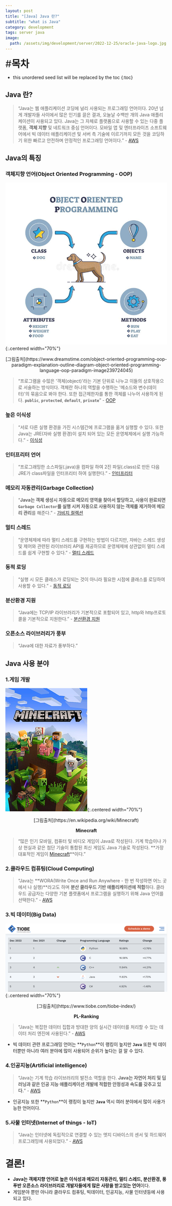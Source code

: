 ```yaml
---
layout: post
title: "[Java] Java 란?"
subtitle: "what is Java"
category: development
tags: server java
image:
  path: /assets/img/development/server/2022-12-25/oracle-java-logo.jpg
---
```


<span style="font-size:30px;">\#**목차**</span>
* this unordered seed list will be replaced by the toc
{:toc}

## Java 란?

> “Java는 웹 애플리케이션 코딩에 널리 사용되는 프로그래밍 언어이다. 20년 넘게 개발자들 사이에서 많은 인기를 끌은 결과, 오늘날 수백만 개의 Java 애플리케이션이 사용되고 있다. Java는 그 자체로 플랫폼으로 사용할 수 있는 다중 플랫폼, **객체 지향** 및 네트워크 중심 언어이다. 모바일 앱 및 엔터프라이즈 소프트웨어에서 빅 데이터 애플리케이션 및 서버 측 기술에 이르기까지 모든 것을 코딩하기 위한 빠르고 안전하며 안정적인 프로그래밍 언어이다.” - [AWS](https://aws.amazon.com/ko/what-is/java/)

## Java의 특징

### 객체지향 언어(Object Oriented Programming - OOP)

![OOP](/assets/img/development/server/2022-12-25/OOP.jpg){:.centered width="70%"}
<div style="text-align: center">[그림출처](https://www.dreamstime.com/object-oriented-programming-oop-paradigm-explanation-outline-diagram-object-oriented-programming-language-oop-paradigm-image239724045)</div>

> “프로그램을 수많은 '객체(object)'라는 기본 단위로 나누고 이들의 상호작용으로 서술하는 방식이다. 객체란 하나의 역할을 수행하는 '메소드와 변수(데이터)'의 묶음으로 봐야 한다. 또한 접근제한자를 통한 객체를 나누어 사용하게 된다. **`public`**, **`protected`**, **`default`**, **`private`**” - [OOP](https://namu.wiki/w/%EA%B0%9D%EC%B2%B4%20%EC%A7%80%ED%96%A5%20%ED%94%84%EB%A1%9C%EA%B7%B8%EB%9E%98%EB%B0%8D)

<!-- Continue with [[Java] 객체지향이란?](vue-lifecycle){:.heading.flip-title}
{:.read-more} -->

### 높은 이식성

> “서로 다른 실행 환경을 가진 시스템간에 프로그램을 옮겨 실행할 수 있다. 또한 Java는 JRE(자바 실행 환경)이 설치 되어 있는 모든 운영체제에서 실행 가능하다.” - [이식성](https://helloworld-88.tistory.com/3)

### 인터프리터 언어

> “프로그래밍한 소스파일(.java)을 컴파일 하여 2진 파일(.class)로 만든 다음 JRE가 class파일을 인터프리터 하여 실행한다.” - [인터프리터](https://helloworld-88.tistory.com/3)

### 메모리 자동관리(Garbage Collection)

> “**Java는 객체 생성시 자동으로 메모리 영역을 찾아서 할당하고, 사용이 완료되면 `Garbage Collector`를 실행 시켜 자동으로 사용하지 않는 객체를 제거하여 메모리 관리**를 해준다.” - [가비지 컬렉션](https://helloworld-88.tistory.com/3)

<!-- Continue with [[Java] 가비지 컬렉션 이란?](vue-lifecycle){:.heading.flip-title}
{:.read-more} -->

### 멀티 스레드

> “운영체제에 따라 멀티 스레드를 구현하는 방법이 다르지만, 자바는 스레드 생성 및 제어와 관련된 라이브러리 API를 제공하므로 운영체제에 상관없이 멀티 스레드를 쉽게 구현할 수 있다.” - [멀티 스레드](https://helloworld-88.tistory.com/3)

<!-- Continue with [[Java] 멀티 스레드란?](vue-lifecycle){:.heading.flip-title}
{:.read-more} -->

### 동적 로딩

> “실행 시 모든 클래스가 로딩되는 것이 아니라 필요한 시점에 클래스를 로딩하여 사용할 수 있다.” - [동적 로딩](https://helloworld-88.tistory.com/3)

### 분산환경 지원

> “Java에는 TCP/IP 라이브러리가 기본적으로 포함되어 있고, http와 http프로토콜을 기본적으로 지원한다.” - [분산환경 지원](https://helloworld-88.tistory.com/3)

### 오픈소스 라이브러리가 풍부

> “Java에 대한 자료가 풍부하다.”

## Java 사용 분야

### 1.게임 개발

![Minecraft](/assets/img/development/server/2022-12-25/Minecraft_cover.png){:.centered width="70%"}
<div style="text-align: center">[그림출처](https://en.wikipedia.org/wiki/Minecraft)</div>

**<center>Minecraft</center>**

> “많은 인기 모바일, 컴퓨터 및 비디오 게임이 Java로 작성된다. 기계 학습이나 가상 현실과 같은 첨단 기술이 통합된 최신 게임도 Java 기술로 작성된다. **가장 대표적인 게임이 [Minecraft](https://en.wikipedia.org/wiki/Minecraft)**이다.”

### 2.클라우드 컴퓨팅(Cloud Computing)

> “Java는 **WORA(Write Once and Run Anywhere - 한 번 작성하면 어느 곳에서 나 실행)**라고도 하며 **분산 클라우드 기반 애플리케이션에 적합**하다. 클라우드 공급자는 다양한 기본 플랫폼에서 프로그램을 실행하기 위해 Java 언어를 선택한다.” - [AWS](https://aws.amazon.com/ko/what-is/java/)

### 3.빅 데이터(Big Data)

![pl-ranking](/assets/img/development/server/2022-12-25/2022-pl-rangking.png){:.centered width="70%"}
<div style="text-align: center">[그림출처](https://www.tiobe.com/tiobe-index/)</div>

**<center>PL-Ranking</center>**

> “Java는 복잡한 데이터 집합과 방대한 양의 실시간 데이터를 처리할 수 있는 데이터 처리 엔진에 사용된다.” - [AWS](https://aws.amazon.com/ko/what-is/java/)

* 빅 데이터 관련 프로그래밍 언어는 **`Python`**이 랭킹이 높지만 **`Java`** 또한 빅 데이터뿐만 아니라 여러 분야에 많이 사용되어 순위가 높다는 걸 알 수 있다.

### 4.인공지능(Artificial intelligence)

> “Java는 기계 학습 라이브러리의 발전소 역할을 한다. **Java는 자연어 처리 및 딥 러닝과 같은 인공 지능 애플리케이션 개발에 적합한 안정성과 속도를 갖추고 있다.**” - [AWS](https://aws.amazon.com/ko/what-is/java/)

* 인공지능 또한 **`Python`**이 랭킹이 높지만 **`Java`** 역시 여러 분야에서 많이 사용가능한 언어이다.

### 5.사물 인터넷(Internet of things - IoT)

> “Java는 인터넷에 독립적으로 연결할 수 있는 엣지 디바이스의 센서 및 하드웨어 프로그래밍에 사용되었다.” - [AWS](https://aws.amazon.com/ko/what-is/java/)

# 결론!

- **Java는 객체지향 언어로 높은 이식성과 메모리 자동관리, 멀티 스레드, 분산환경, 풍푸반 오픈소스 라이브러리로 개발자들에게 많은 사랑을 받고있는 언어**이다.
- 게임분야 뿐만 아니라 클라우드 컴퓨팅, 빅데이터, 인공지능, 사물 인터넷등에 사용되고 있다.
